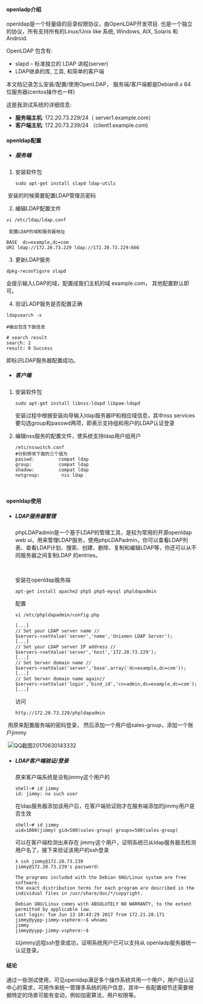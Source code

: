 

#### openladp介绍

 openldap是一个轻量级的目录权限协议，由OpenLDAP开发项目. 也是一个独立的协议，所有支持所有的Linux/Unix like 系统, Windows, AIX, Solaris 和Android.

OpenLDAP 包含有:

- slapd – 标准独立的 LDAP 进程(server)
- LDAP继承的库, 工具, 和简单的客户端

本文档记录怎么安装/配置/使用OpenLDAP， 服务端/客户端都是Debian8.x 64 位服务器(centos操作也一样)

这是我测试系统的详细信息:

- **服务端主机**:        172.20.73.229/24（ server1.example.com）
- **客户端主机**:        172.20.73.239/24 （client1.example.com)





#### openldap配置

- ##### 服务端		

1. 安装软件包

   ```shell
   sudo apt-get install slapd ldap-utils
   ```

​           安装的时候需要配置LDAP管理员密码

2.    编辑LDAP配置文件

   ```shell
   vi /etc/ldap/ldap.conf
   ```

     配置LDAP的域和服务器地址

   ```shell
   BASE  dc=example,dc=com
   URI ldap://172.20.73.229 ldap://172.20.73.229:666
   ```

3.    更新LDAP服务

   ```shell
   dpkg-reconfigure slapd
   ```

   会提示输入LDAP的域，配置成我们主机的域 example.com， 其他配置默认即可。

4.    验证LADP服务是否配置正确

   ```shell
   ldapsearch -x

   #输出包含下面信息

   # search result
   search: 2
   result: 0 Success
   ```


   即标识LDAP服务器配置成功。





- ##### 客户端


1. 安装软件包

   ```shell
   sudo apt-get install libnss-ldapd libpam-ldapd
   ```

   安装过程中根据安装向导输入ldap服务器IP和相应域信息，其中nss services要勾选group和passwd两项，即表示支持组和用户的LDAP认证登录

2. 编辑nss服务的配置文件，使系统支持ldap用户组用户

   ```shell
   /etc/nsswitch.conf
   #分别修改下面的三个值为
   passwd:         compat ldap
   group:          compat ldap
   shadow:         compat ldap
   netgroup:		nis ldap
   ```

​        



#### openldap使用

- ##### LDAP服务器管理

  phpLDAPadmin是一个基于LDAP的管理工具，是较为常用的开源openldap web ui，用来管理LDAP服务，使用phpLDAPadmin，你可以查看LDAP列表、查看LDAP计划、搜索、创建、删除、复制和编辑LDAP等，你还可以从不同服务器之间复制LDAP 的entries。

  ​

  安装在openldap服务端

  ```shell
  apt-get install apache2 php5 php5-mysql phpldapadmin
  ```

  配置

  ```shell
  vi /etc/phpldapadmin/config.php

  [...]
  // Set your LDAP server name //
  $servers->setValue('server','name','Unixmen LDAP Server');
  [...]
  // Set your LDAP server IP address // 
  $servers->setValue('server','host','172.20.73.229');
  [...]
  // Set Server domain name //
  $servers->setValue('server','base',array('dc=example,dc=com'));
  [...]
  // Set Server domain name again//
  $servers->setValue('login','bind_id','cn=admin,dc=example,dc=com');
  [...]
  ```


  访问

  ```shell
  http://172.20.73.229/phpldapadmin
  ```

​	用原来配置服务端的密码登录， 然后添加一个用户组sales-group，添加一个账户jimmy

​	![QQ截图20170630143332](C:\Users\r00xx\Desktop\QQ截图20170630143332.png)





- ##### LDAP客户端验证/登录

  原来客户端系统是没有jimmy这个用户的

  ```shell
  shell~# id jimmy
  id: jimmy: no such user
  ```

  在ldap服务器添加该用户后，在客户端验证刚才在服务端添加的jimmy用户是否生效

  ```shell
  shell~# id jimmy
  uid=1000(jimmy) gid=500(sales-group) groups=500(sales-group)
  ```

   可以在客户端检测出来存在 jimmy这个用户，证明系统已从ldap服务器去检测用户名了，接下来验证该用户的ssh登录

  ```shell
  λ ssh jimmy@172.20.73.239
  jimmy@172.20.73.239's password:

  The programs included with the Debian GNU/Linux system are free software;
  the exact distribution terms for each program are described in the
  individual files in /usr/share/doc/*/copyright.

  Debian GNU/Linux comes with ABSOLUTELY NO WARRANTY, to the extent
  permitted by applicable law.
  Last login: Tue Jun 13 10:43:29 2017 from 172.21.28.171
  jimmy@yypp-jimmy-vsphere:~$ whoami
  jimmy
  jimmy@yypp-jimmy-vsphere:~$

  ```


  以jimmy远程ssh登录成功，证明系统用户已可以支持从 openladp服务器统一认证登录。





#### 结论

​     通过一些测试使用，可见openldap满足多个操作系统共用一个用户，用户组认证中心的需求，可用作来统一管理多系统的用户信息，其中一  些配置细节还需要根据特定的场景可能有变动，例如加密算法，用户权限等。




